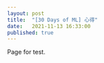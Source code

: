 ```yaml
---
layout: post  
title:  "[30 Days of ML] 心得"  
date:   2021-11-13 16:33:00  
published: true 
---  
```


Page for test.
